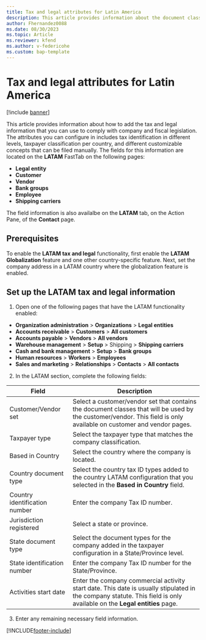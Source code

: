 ```yaml
---
title: Tax and legal attributes for Latin America
description: This article provides information about the document class type configuration for Latin America. 
author: Fhernandez0088
ms.date: 08/30/2023
ms.topic: Article
ms.reviewer: kfend
ms.author: v-federicohe 
ms.custom: bap-template
---
```


# Tax and legal attributes for Latin America

[!include [banner](../includes/banner.md)]

This article provides information about how to add the tax and legal information that you can use to comply with company and fiscal legislation. The attributes you can configure in includes tax identification in different levels, taxpayer classification per country, and different customizable concepts that can be filed manually.
The fields for this information are located on the **LATAM** FastTab on the following pages:

  - **Legal entity**
  - **Customer**
  - **Vendor**
  - **Bank groups**
  - **Employee**
  - **Shipping carriers**

The field information is also availalbe on the **LATAM** tab, on the Action Pane, of the **Contact** page. 

## Prerequisites
To enable the **LATAM tax and legal** functionality, first enable the **LATAM Globalization** feature and one other country-specific feature.
Next, set the company address in a LATAM country where the globalization feature is enabled.	

## Set up the LATAM tax and legal information
1. Open one of the following pages that have the LATAM functionality enabled:

  - **Organization administration** > **Organizations** > **Legal entities**
  - **Accounts receivable** > **Customers** > **All customers**
  - **Accounts payable** > **Vendors** > **All vendors**
  - **Warehouse management** > **Setup** > Shipping > **Shipping carriers**
  - **Cash and bank management** > **Setup** > **Bank groups**
  - **Human resources** > **Workers** > **Employees**
  - **Sales and marketing** > **Relationships** > **Contacts** > **All contacts**

2. In the LATAM section, complete the following fields:

| Field                         | Description                                                                                                                                                                                     |
|-------------------------------|-------------------------------------------------------------------------------------------------------------------------------------------------------------------------------------------------|
| Customer/Vendor set           | Select a customer/vendor set that contains the document classes that will be used by the customer/vendor. This field is only available on customer and vendor pages. |
| Taxpayer type                 | Select the taxpayer type that matches the company classification.     |
| Based in Country              | Select the country where the company is located.         |
| Country document type         | Select the country tax ID types added to the country LATAM configuration that you selected in the **Based in Country** field.     |
| Country identification number | Enter the company Tax ID number.    |
| Jurisdiction registered       | Select a state or province.              |
| State document type           | Select the document types for the company added in the taxpayer configuration in a State/Province level.                |
| State identification number   | Enter the company Tax ID number for the State/Province.     |
| Activities start date         | Enter the company commercial activity start date. This date is usually stipulated in the company statute. This field is only available on the **Legal entities** page.     |

3. Enter any remaining necessary field information. 


[!INCLUDE[footer-include](../../includes/footer-banner.md)]
